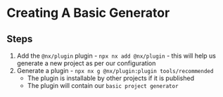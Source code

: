 # Creating A Basic Generator

## Steps 
1. Add the `@nx/plugin` plugin - `npx nx add @nx/plugin` - this will help us generate a new project as per our configuration
1. Generate a plugin - `npx nx g @nx/plugin:plugin tools/recommended`
    - The plugin is installable by other projects if it is published
    - The plugin will contain our `basic project generator`
